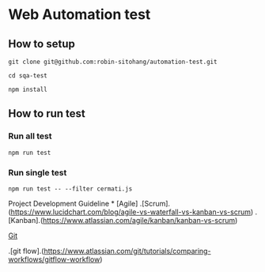 # Web Automation test

## How to setup

```
git clone git@github.com:robin-sitohang/automation-test.git

cd sqa-test

npm install
```

## How to run test

### Run all test

```
npm run test
```

### Run single test

```
npm run test -- --filter cermati.js
```

 Project Development Guideline
	* [Agile]
		.[Scrum].(https://www.lucidchart.com/blog/agile-vs-waterfall-vs-kanban-vs-scrum)
		.[Kanban].(https://www.atlassian.com/agile/kanban/kanban-vs-scrum)
    
    
 [Git](https://git-scm.com/)

.[git flow].(https://www.atlassian.com/git/tutorials/comparing-workflows/gitflow-workflow)

